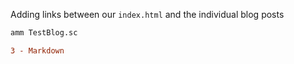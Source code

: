 Adding links between our `index.html` and the individual blog posts

```bash
amm TestBlog.sc
```

```diff
3 - Markdown
```